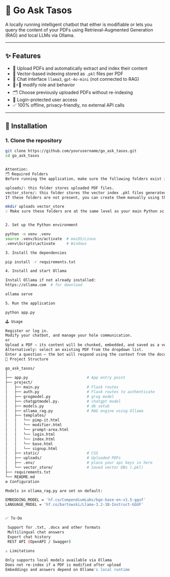 
# 🤖 Go Ask Tasos

A locally running intelligent chatbot that either is modifiable or lets you query the content of your PDFs using Retrieval-Augmented Generation (RAG) and local LLMs via Ollama.

---

## ✨ Features

- 📄 Upload PDFs and automatically extract and index their content
- 🧠 Vector-based indexing stored as `.pkl` files per PDF
- 💬 Chat interface  `llama3`, `gpt-4o-mini` (not connected to RAG) 
- 🧪⚡🧟 modify role and behavior
- 🗂 Choose previously uploaded PDFs without re-indexing
- 🔐 Login-protected user access
- ✅ 100% offline, privacy-friendly, no external API calls

---

## 🚀 Installation

### 1. Clone the repository

```bash
git clone https://github.com/yourusername/go_ask_tasos.git
cd go_ask_tasos


Attention:
🗂 Required Folders
Before running the application, make sure the following folders exist in the project root:

uploads/: this folder stores uploaded PDF files.
vector_store/: this folder stores the vector index .pkl files generated from your PDFs.
If these folders are not present, you can create them manually using the terminal:

mkdir uploads vector_store
💡 Make sure these folders are at the same level as your main Python scripts (e.g., main.py, app.py).


2. Set up the Python environment

python -m venv .venv
source .venv/bin/activate  # macOS/Linux
.venv\Scripts\activate     # Windows

3. Install the dependencies

pip install -r requirements.txt

4. Install and start Ollama

Install Ollama if not already installed:
https://ollama.com  # for download

ollama serve

5. Run the application

python app.py

🕹️ Usage

Register or log in.
Modify your chatbot, and manage your hole communication.
or
Upload a PDF – its content will be chunked, embedded, and saved as a vector index.
Alternatively: select an existing PDF from the dropdown list.
Enter a question – the bot will respond using the context from the document.
📂 Project Structure

go_ask_tasos/
│
├── app.py                  		# App entry point
├── project/
│   ├── main.py                     # Flask routes
│   ├── auth.py                     # Flask routes to authenticate
│   ├── grogmodel.py                # grog model 
│   ├── chatgptmodel.py.            # chatgpt model
│   ├── models.py                   # db setub
│   ├── ollama_rag.py               # RAG engine using Ollama
│   ├── templates/
│   │   └── pimp-it.html            
│   │   └── modifier.html  			
│   │   └── prompt-area.html  
│   │   └── login.html   
│   │   └── index.html   
│   │   └── base.html   
│   │   └── signup.html      
│   ├── static/                     # CSS 
│   ├── uploads/                    # Uploaded PDFs
│   ├── .env/                       # place your api keys in here
│   └── vector_store/               # Saved vector DBs (.pkl)
├── requirements.txt
└── README.md
⚙️ Configuration

Models in ollama_rag.py are set on default:

EMBEDDING_MODEL = 'hf.co/CompendiumLabs/bge-base-en-v1.5-gguf'
LANGUAGE_MODEL = 'hf.co/bartowski/Llama-3.2-1B-Instruct-GGUF'


✅ To-Do

 Support for .txt, .docx and other formats
 Multilingual chat answers
 Export chat history
 REST API (OpenAPI / Swagger)
 
⚠️ Limitations

Only supports local models available via Ollama
Does not re-index if a PDF is modified after upload
Embeddings and answers depend on Ollama's local runtime


